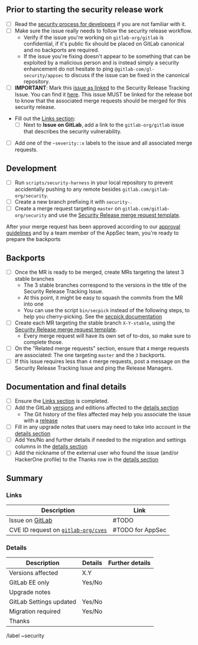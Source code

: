 <!--
# Read me first!

Create this issue under https://gitlab.com/gitlab-org/security/gitlab

Set the title to: `Description of the original issue`
-->

## Prior to starting the security release work

- [ ] Read the [security process for developers] if you are not familiar with it.
- [ ] Make sure the issue really needs to follow the security release workflow.
  - Verify if the issue you're working on `gitlab-org/gitlab` is confidential, if it's public fix should be placed on GitLab canonical and no backports are required.
  - If the issue you're fixing doesn't appear to be something that can be exploited by a malicious person and is instead simply a security enhancement do not hesitate to ping `@gitlab-com/gl-security/appsec` to discuss if the issue can be fixed in the canonical repository.
- [ ] **IMPORTANT**: Mark this [issue as linked] to the Security Release Tracking Issue. You can find it [here](https://gitlab.com/gitlab-org/gitlab/-/issues?sort=created_date&state=opened&label_name[]=upcoming+security+release). This issue
MUST be linked for the release bot to know that the associated merge requests should be merged for this security release.
- Fill out the [Links section](#links):
  - [ ] Next to **Issue on GitLab**, add a link to the `gitlab-org/gitlab` issue that describes the security vulnerability.
- [ ] Add one of the `~severity::x` labels to the issue and all associated merge requests.

## Development

- [ ] Run `scripts/security-harness` in your local repository to prevent accidentally pushing to any remote besides `gitlab.com/gitlab-org/security`.
- [ ] Create a new branch prefixing it with `security-`.
- [ ] Create a merge request targeting `master` on `gitlab.com/gitlab-org/security` and use the [Security Release merge request template].

After your merge request has been approved according to our [approval guidelines] and by a team member of the AppSec team, you're ready to prepare the backports

## Backports

- [ ] Once the MR is ready to be merged, create MRs targeting the latest 3 stable branches
   * The 3 stable branches correspond to the versions in the title of the Security Release Tracking Issue.
   * At this point, it might be easy to squash the commits from the MR into one
   * You can use the script `bin/secpick` instead of the following steps, to help you cherry-picking. See the [secpick documentation]
- [ ] Create each MR targeting the stable branch `X-Y-stable`, using the [Security Release merge request template].
   * Every merge request will have its own set of to-dos, so make sure to complete those.
- [ ] On the "Related merge requests" section, ensure that `4` merge requests are associated: The one targeting `master` and the `3` backports.
- [ ] If this issue requires less than `4` merge requests, post a message on the Security Release Tracking Issue and ping the Release Managers.

## Documentation and final details

- [ ] Ensure the [Links section](#links) is completed.
- [ ] Add the GitLab [versions](https://gitlab.com/gitlab-org/release/docs/-/blob/master/general/security/developer.md#versions-affected) and editions affected to the [details section](#details)
  * The Git history of the files affected may help you associate the issue with a [release](https://about.gitlab.com/releases/)
- [ ] Fill in any upgrade notes that users may need to take into account in the [details section](#details)
- [ ] Add Yes/No and further details if needed to the migration and settings columns in the [details section](#details)
- [ ] Add the nickname of the external user who found the issue (and/or HackerOne profile) to the Thanks row in the [details section](#details)

## Summary

### Links

| Description | Link |
| -------- | -------- |
| Issue on [GitLab](https://gitlab.com/gitlab-org/gitlab/issues) | #TODO  |
| CVE ID request on [`gitlab-org/cves`](https://gitlab.com/gitlab-org/cves/-/issues?sort=created_date&state=opened) | #TODO for AppSec  |

### Details

| Description | Details | Further details|
| -------- | -------- | -------- |
| Versions affected | X.Y  | |
| GitLab EE only | Yes/No | |
| Upgrade notes | | |
| GitLab Settings updated | Yes/No| |
| Migration required | Yes/No | |
| Thanks | | |

[security process for developers]: https://gitlab.com/gitlab-org/release/docs/blob/master/general/security/developer.md
[secpick documentation]: https://gitlab.com/gitlab-org/release/docs/-/blob/master/general/security/utilities/secpick_script.md
[security Release merge request template]: https://gitlab.com/gitlab-org/security/gitlab/blob/master/.gitlab/merge_request_templates/Security%20Release.md
[approval guidelines]: https://docs.gitlab.com/ee/development/code_review.html#approval-guidelines
[issue as linked]: https://docs.gitlab.com/ee/user/project/issues/related_issues.html#add-a-linked-issue

/label ~security
